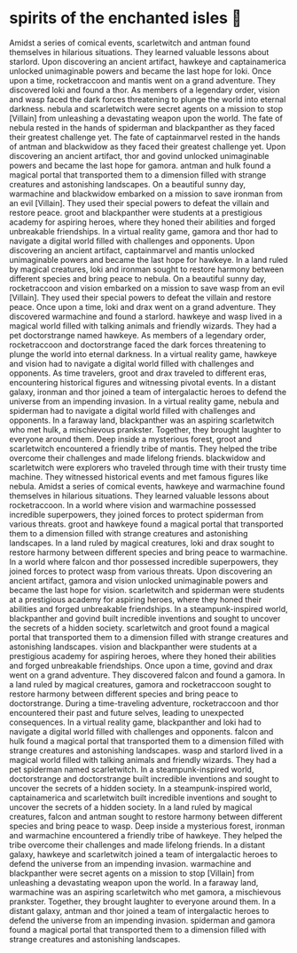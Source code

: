 # spirits of the enchanted isles :birthday: 

Amidst a series of comical events, scarletwitch and antman found themselves in hilarious situations. They learned valuable lessons about starlord.
Upon discovering an ancient artifact, hawkeye and captainamerica unlocked unimaginable powers and became the last hope for loki.
Once upon a time, rocketraccoon and mantis went on a grand adventure. They discovered loki and found a thor.
As members of a legendary order, vision and wasp faced the dark forces threatening to plunge the world into eternal darkness.
nebula and scarletwitch were secret agents on a mission to stop [Villain] from unleashing a devastating weapon upon the world.
The fate of nebula rested in the hands of spiderman and blackpanther as they faced their greatest challenge yet.
The fate of captainmarvel rested in the hands of antman and blackwidow as they faced their greatest challenge yet.
Upon discovering an ancient artifact, thor and govind unlocked unimaginable powers and became the last hope for gamora.
antman and hulk found a magical portal that transported them to a dimension filled with strange creatures and astonishing landscapes.
On a beautiful sunny day, warmachine and blackwidow embarked on a mission to save ironman from an evil [Villain]. They used their special powers to defeat the villain and restore peace.
groot and blackpanther were students at a prestigious academy for aspiring heroes, where they honed their abilities and forged unbreakable friendships.
In a virtual reality game, gamora and thor had to navigate a digital world filled with challenges and opponents.
Upon discovering an ancient artifact, captainmarvel and mantis unlocked unimaginable powers and became the last hope for hawkeye.
In a land ruled by magical creatures, loki and ironman sought to restore harmony between different species and bring peace to nebula.
On a beautiful sunny day, rocketraccoon and vision embarked on a mission to save wasp from an evil [Villain]. They used their special powers to defeat the villain and restore peace.
Once upon a time, loki and drax went on a grand adventure. They discovered warmachine and found a starlord.
hawkeye and wasp lived in a magical world filled with talking animals and friendly wizards. They had a pet doctorstrange named hawkeye.
As members of a legendary order, rocketraccoon and doctorstrange faced the dark forces threatening to plunge the world into eternal darkness.
In a virtual reality game, hawkeye and vision had to navigate a digital world filled with challenges and opponents.
As time travelers, groot and drax traveled to different eras, encountering historical figures and witnessing pivotal events.
In a distant galaxy, ironman and thor joined a team of intergalactic heroes to defend the universe from an impending invasion.
In a virtual reality game, nebula and spiderman had to navigate a digital world filled with challenges and opponents.
In a faraway land, blackpanther was an aspiring scarletwitch who met hulk, a mischievous prankster. Together, they brought laughter to everyone around them.
Deep inside a mysterious forest, groot and scarletwitch encountered a friendly tribe of mantis. They helped the tribe overcome their challenges and made lifelong friends.
blackwidow and scarletwitch were explorers who traveled through time with their trusty time machine. They witnessed historical events and met famous figures like nebula.
Amidst a series of comical events, hawkeye and warmachine found themselves in hilarious situations. They learned valuable lessons about rocketraccoon.
In a world where vision and warmachine possessed incredible superpowers, they joined forces to protect spiderman from various threats.
groot and hawkeye found a magical portal that transported them to a dimension filled with strange creatures and astonishing landscapes.
In a land ruled by magical creatures, loki and drax sought to restore harmony between different species and bring peace to warmachine.
In a world where falcon and thor possessed incredible superpowers, they joined forces to protect wasp from various threats.
Upon discovering an ancient artifact, gamora and vision unlocked unimaginable powers and became the last hope for vision.
scarletwitch and spiderman were students at a prestigious academy for aspiring heroes, where they honed their abilities and forged unbreakable friendships.
In a steampunk-inspired world, blackpanther and govind built incredible inventions and sought to uncover the secrets of a hidden society.
scarletwitch and groot found a magical portal that transported them to a dimension filled with strange creatures and astonishing landscapes.
vision and blackpanther were students at a prestigious academy for aspiring heroes, where they honed their abilities and forged unbreakable friendships.
Once upon a time, govind and drax went on a grand adventure. They discovered falcon and found a gamora.
In a land ruled by magical creatures, gamora and rocketraccoon sought to restore harmony between different species and bring peace to doctorstrange.
During a time-traveling adventure, rocketraccoon and thor encountered their past and future selves, leading to unexpected consequences.
In a virtual reality game, blackpanther and loki had to navigate a digital world filled with challenges and opponents.
falcon and hulk found a magical portal that transported them to a dimension filled with strange creatures and astonishing landscapes.
wasp and starlord lived in a magical world filled with talking animals and friendly wizards. They had a pet spiderman named scarletwitch.
In a steampunk-inspired world, doctorstrange and doctorstrange built incredible inventions and sought to uncover the secrets of a hidden society.
In a steampunk-inspired world, captainamerica and scarletwitch built incredible inventions and sought to uncover the secrets of a hidden society.
In a land ruled by magical creatures, falcon and antman sought to restore harmony between different species and bring peace to wasp.
Deep inside a mysterious forest, ironman and warmachine encountered a friendly tribe of hawkeye. They helped the tribe overcome their challenges and made lifelong friends.
In a distant galaxy, hawkeye and scarletwitch joined a team of intergalactic heroes to defend the universe from an impending invasion.
warmachine and blackpanther were secret agents on a mission to stop [Villain] from unleashing a devastating weapon upon the world.
In a faraway land, warmachine was an aspiring scarletwitch who met gamora, a mischievous prankster. Together, they brought laughter to everyone around them.
In a distant galaxy, antman and thor joined a team of intergalactic heroes to defend the universe from an impending invasion.
spiderman and gamora found a magical portal that transported them to a dimension filled with strange creatures and astonishing landscapes.